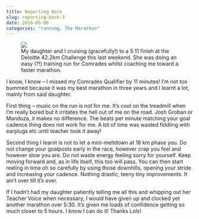 ```yaml
---
title: Reporting Back
slug: reporting-back-3
date: 2016-05-06
categories: "running, The Marathon"
---
```


<figure>
    <img src="https://res.cloudinary.com/dy6grlu8z/image/upload/v1558841914/opk6lnunnv25skydhrtq.jpg"/>
    <figcaption>My daughter and I cruising (gracefully!) to a 5:11 finish at the Deloitte 42.2km Challenge this last weekend. She was doing an easy (?!) training run for Comrades whilst coaching me toward a faster marathon.</figcaption>
</figure>
<p><span>I know, I know – I missed my Comrades Qualifier by 11 minutes! I’m not too bummed because it was my best marathon in three years and I learnt a lot, mainly from said daughter.</span></p>
<p>First thing – music on the run is not for me. It’s cool on the treadmill when I’m really bored but it irritates the hell out of me on the road. Josh Groban or Mandoza, it makes no difference. The beats per minute matching your goal cadence thing does not work for me. A bit of time was wasted fiddling with earplugs etc until teacher took it away!</p>
<p>Second thing I learnt is not to let a mini-meltdown at 18 km phase you. Do not change your goalposts early in the race, however crap you feel and however slow you are. Do not waste energy feeling sorry for yourself. Keep moving forward and, as in life itself, this too will pass. You can then start reeling in time oh so carefully by using those downhills, opening your stride and increasing your cadence. Nothing drastic, teeny tiny improvements. It ain’t over till it’s over.</p>
<p>If I hadn’t had my daughter patiently telling me all this and whipping out her Teacher Voice when necessary, I would have given up and clocked yet another marathon over 5:30. It’s given me loads of confidence getting so much closer to 5 hours. I know I can do it! Thanks Lols!</p>
